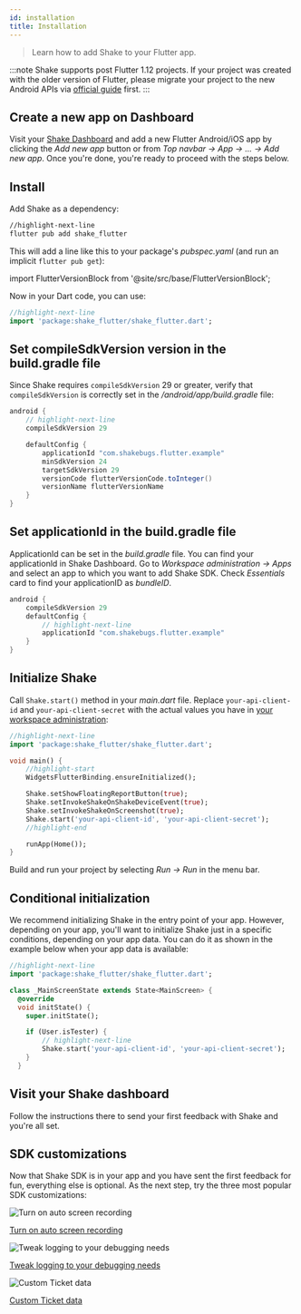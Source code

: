 ```yaml
---
id: installation
title: Installation
---
```


> Learn how to add Shake to your Flutter app.

:::note
Shake supports post Flutter 1.12 projects. If your project was created with the older version
of Flutter, please migrate your project to the new Android APIs via [official guide](https://flutter.dev/go/android-project-migration) first.
:::

## Create a new app on Dashboard

Visit your [Shake Dashboard](https://app.shakebugs.com) and add a new Flutter Android/iOS app by clicking
the _Add new app_ button or from _Top navbar → App → ... → Add new app_.
Once you're done, you're ready to proceed with the steps below.

## Install

Add Shake as a dependency:

```bash
//highlight-next-line
flutter pub add shake_flutter
```

This will add a line like this to your package's _pubspec.yaml_ (and run an implicit `flutter pub get`):

import FlutterVersionBlock from '@site/src/base/FlutterVersionBlock';

<FlutterVersionBlock></FlutterVersionBlock>

Now in your Dart code, you can use:

```dart title="main.dart"
//highlight-next-line
import 'package:shake_flutter/shake_flutter.dart';
```

## Set compileSdkVersion version in the build.gradle file

Since Shake requires `compileSdkVersion` 29 or greater, verify that `compileSdkVersion` is correctly set in the _/android/app/build.gradle_ file:

```groovy title="build.gradle"
android {
    // highlight-next-line
    compileSdkVersion 29

    defaultConfig {
        applicationId "com.shakebugs.flutter.example"
        minSdkVersion 24
        targetSdkVersion 29
        versionCode flutterVersionCode.toInteger()
        versionName flutterVersionName
    }
}
```

## Set applicationId in the build.gradle file

ApplicationId can be set in the _build.gradle_ file. You can find your applicationld in Shake Dashboard. Go to _Workspace administration → Apps_ and select an app to which you want to add Shake SDK. Check _Essentials_ card to find your applicationID as _bundleID_.

```groovy title="build.gradle"
android {
    compileSdkVersion 29
    defaultConfig {
        // highlight-next-line
        applicationId "com.shakebugs.flutter.example"
    }
}
```

## Initialize Shake

Call `Shake.start()` method in your _main.dart_ file.
Replace `your-api-client-id` and `your-api-client-secret` with the actual values you have in [your workspace administration](https://app.shakebugs.com/administration):

```dart title="main.dart"
//highlight-next-line
import 'package:shake_flutter/shake_flutter.dart';

void main() {
    //highlight-start
    WidgetsFlutterBinding.ensureInitialized();

    Shake.setShowFloatingReportButton(true);
    Shake.setInvokeShakeOnShakeDeviceEvent(true);
    Shake.setInvokeShakeOnScreenshot(true);
    Shake.start('your-api-client-id', 'your-api-client-secret');
    //highlight-end

    runApp(Home());
}
```

Build and run your project by selecting _Run → Run_ in the menu bar.

## Conditional initialization

We recommend initializing Shake in the entry point of your app.
However, depending on your app, you'll want to initialize Shake just in a specific conditions, depending on your app data.
You can do it as shown in the example below when your app data is available:

```dart title="main_screen.dart"
//highlight-next-line
import 'package:shake_flutter/shake_flutter.dart';

class _MainScreenState extends State<MainScreen> {
  @override
  void initState() {
    super.initState();

    if (User.isTester) {
        // highlight-next-line
        Shake.start('your-api-client-id', 'your-api-client-secret');
    }
  }
```

## Visit your Shake dashboard

Follow the instructions there to send your first feedback with Shake and you're all set.

## SDK customizations

Now that Shake SDK is in your app and you have sent the first feedback for fun, everything else is optional.
As the next step, try the three most popular SDK customizations:

<div class="featuresList">
    <div>
        <img src="/docs/img/screen-recording@2x.png" alt="Turn on auto screen recording"/>
        <p><a href="/docs/flutter/configuration-and-data/auto-screen-recording/">Turn on auto screen recording</a></p>
    </div>
    <div>
        <img src="/docs/img/steps-to-reproduce@2x.png" alt="Tweak logging to your debugging needs"/>
        <p><a href="/docs/flutter/configuration-and-data/activity-history">Tweak logging to your debugging needs</a></p>
    </div>
    <div>
        <img src="/docs/img/feature-custom-ticket-data@2x.png" alt="Custom Ticket data"/>
        <p><a href="/docs/flutter/configuration-and-data/ticket-metadata/">Custom Ticket data</a></p>
    </div>
</div>
